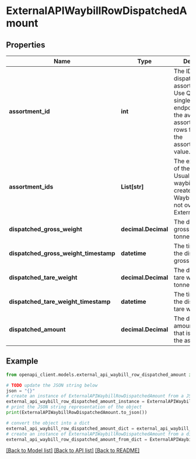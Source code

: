 # ExternalAPIWaybillRowDispatchedAmount


## Properties

Name | Type | Description | Notes
------------ | ------------- | ------------- | -------------
**assortment_id** | **int** | The ID of the dispatched assortment (eg 1). Use Querying of a single waybill endpoint to see the available assortments inside rows field using the assortment_raw_id value. | 
**assortment_ids** | **List[str]** | The external IDs of the assortment. Usually &#x60;null&#x60; if waybill was created in Waybiller UI and not over Waybiller External API. | [readonly] 
**dispatched_gross_weight** | **decimal.Decimal** | The dispatched gross weight in tonnes. | [optional] 
**dispatched_gross_weight_timestamp** | **datetime** | The timestamp of the dispatched gross weight. | [optional] 
**dispatched_tare_weight** | **decimal.Decimal** | The dispatched tare weight in tonnes. | [optional] 
**dispatched_tare_weight_timestamp** | **datetime** | The timestamp of the dispatched tare weight. | [optional] 
**dispatched_amount** | **decimal.Decimal** | The dispatched amount in the unit that is attached to the assortment. | [optional] 

## Example

```python
from openapi_client.models.external_api_waybill_row_dispatched_amount import ExternalAPIWaybillRowDispatchedAmount

# TODO update the JSON string below
json = "{}"
# create an instance of ExternalAPIWaybillRowDispatchedAmount from a JSON string
external_api_waybill_row_dispatched_amount_instance = ExternalAPIWaybillRowDispatchedAmount.from_json(json)
# print the JSON string representation of the object
print(ExternalAPIWaybillRowDispatchedAmount.to_json())

# convert the object into a dict
external_api_waybill_row_dispatched_amount_dict = external_api_waybill_row_dispatched_amount_instance.to_dict()
# create an instance of ExternalAPIWaybillRowDispatchedAmount from a dict
external_api_waybill_row_dispatched_amount_from_dict = ExternalAPIWaybillRowDispatchedAmount.from_dict(external_api_waybill_row_dispatched_amount_dict)
```
[[Back to Model list]](../README.md#documentation-for-models) [[Back to API list]](../README.md#documentation-for-api-endpoints) [[Back to README]](../README.md)


